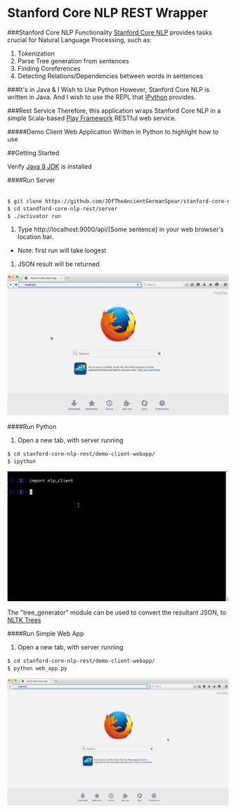 Stanford Core NLP REST Wrapper
=================================


###Stanford Core NLP Functionality
[Stanford Core NLP][1] provides tasks crucial for Natural Language Processing, such as:

1.  Tokenization
2.  Parse Tree generation from sentences
3.  Finding Coreferences
4.  Detecting Relations/Dependencies between words in sentences

###It's in Java & I Wish to Use Python
However, Stanford Core NLP is written in Java. And I wish to use the REPL that [IPython][2] provides.

###Rest Service
Therefore, this application wraps Stanford Core NLP in a simple Scala-based [Play Framework][3] RESTful web service.


#####Demo Client Web Application
Written in Python to highlight how to use


##Getting Started

Verify [Java 8 JDK][4] is installed


####Run Server

```bash

$ git clone https://github.com/JOfTheAncientGermanSpear/stanford-core-nlp-rest.git  
$ cd standford-core-nlp-rest/server  
$ ./activator run  

```

1. Type http://localhost:9000/api/[Some sentence] in your web browser's location bar.
  * Note: first run will take longest
1. JSON result will be returned

![](docs/frombrowser.gif)


####Run Python
1. Open a new tab, with server running
```bash
$ cd stanford-core-nlp-rest/demo-client-webapp/
$ ipython
```
![](docs/frompython.gif)


The "tree_generator" module can be used to convert the resultant JSON, to [NLTK Trees][5]


####Run Simple Web App
1. Open a new tab, with server running
```bash
$ cd stanford-core-nlp-rest/demo-client-webapp/
$ python web_app.py
```
![](docs/fromwebapp.gif)


[1]: nlp.stanford.edu/software/corenlp.shtml
[2]: www.ipython.org
[3]: https://www.playframework.com/
[4]: http://www.oracle.com/technetwork/java/javase/downloads/jdk8-downloads-2133151.html
[5]:http://www.nltk.org/book/ch07.html#trees
